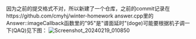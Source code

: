 因为之前的提交格式不对，所以新建了一个仓库，之前的commit记录在https://github.com/cmyhj/winter-homework
answer.cpp里的Answer::imageCallback函数里的"95"是"谱面延时"(doge)可能要根据机子调一下(QAQ)见下图：
![Screenshot_20240219_010850](https://github.com/cmyhj/answer/assets/157559862/272548d0-b783-4648-8c92-54d32e0a7c62)
